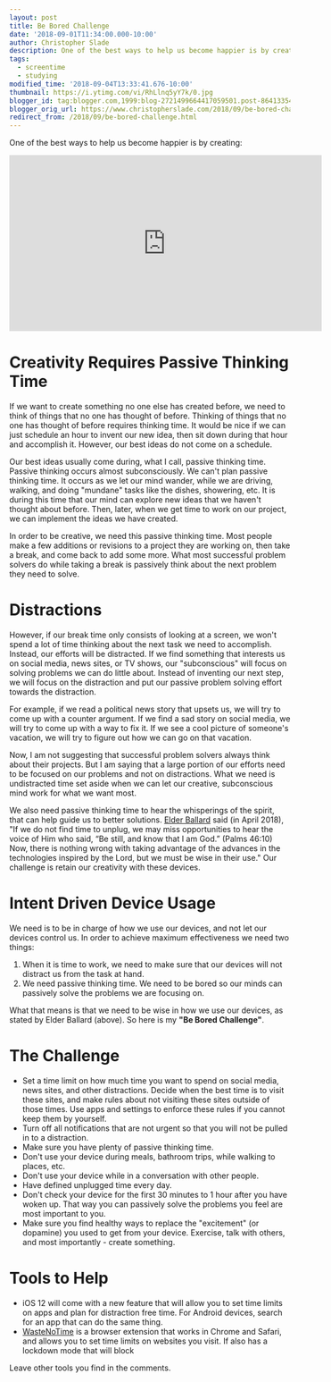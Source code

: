 ```yaml
---
layout: post
title: Be Bored Challenge
date: '2018-09-01T11:34:00.000-10:00'
author: Christopher Slade
description: One of the best ways to help us become happier is by creating. If we want to create something no one else has created before, we need to think of things that no one has thought of before. Thinking of things that no one has thought of before requires thinking time. It would be nice if we can just schedule an hour to invent our new idea, then sit down during that hour and accomplish it. However, our best ideas do not come on a schedule.
tags: 
  - screentime
  - studying
modified_time: '2018-09-04T13:33:41.676-10:00'
thumbnail: https://i.ytimg.com/vi/RhLlnq5yY7k/0.jpg
blogger_id: tag:blogger.com,1999:blog-2721499664417059501.post-8641335411516615257
blogger_orig_url: https://www.christopherslade.com/2018/09/be-bored-challenge.html
redirect_from: /2018/09/be-bored-challenge.html
---
```


One of the best ways to help us become happier is by creating: 

<iframe width="560" height="315" src="https://www.youtube.com/embed/RhLlnq5yY7k" title="YouTube video player" frameborder="0" allow="accelerometer; autoplay; clipboard-write; encrypted-media; gyroscope; picture-in-picture" allowfullscreen></iframe>

# Creativity Requires Passive Thinking Time

If we want to create something no one else has created before, we need to think of things that no one has thought of before. Thinking of things that no one has thought of before requires thinking time. It would be nice if we can just schedule an hour to invent our new idea, then sit down during that hour and accomplish it. However, our best ideas do not come on a schedule.

Our best ideas usually come during, what I call, passive thinking time. Passive thinking occurs almost subconsciously. We can't plan passive thinking time. It occurs as we let our mind wander, while we are driving, walking, and doing "mundane" tasks like the dishes, showering, etc. It is during this time that our mind can explore new ideas that we haven't thought about before. Then, later, when we get time to work on our project, we can implement the ideas we have created.

In order to be creative, we need this passive thinking time. Most people make a few additions or revisions to a project they are working on, then take a break, and come back to add some more. What most successful problem solvers do while taking a break is passively think about the next problem they need to solve.

# Distractions 

However, if our break time only consists of looking at a screen, we won't spend a lot of time thinking about the next task we need to accomplish. Instead, our efforts will be distracted. If we find something that interests us on social media, news sites, or TV shows, our "subconscious" will focus on solving problems we can do little about.  Instead of inventing our next step, we will focus on the distraction and put our passive problem solving effort towards the distraction.

For example, if we read a political news story that upsets us, we will try to come up with a counter argument. If we find a sad story on social media, we will try to come up with a way to fix it. If we see a cool picture of someone's vacation, we will try to figure out how we can go on that vacation.

Now, I am not suggesting that successful problem solvers always think about their projects. But I am saying that a large portion of our efforts need to be focused on our problems and not on distractions. What we need is undistracted time set aside when we can let our creative, subconscious mind work for what we want most.

We also need passive thinking time to hear the whisperings of the spirit, that can help guide us to better solutions. [Elder Ballard](https://www.churchofjesuschrist.org/study/general-conference/2018/04/precious-gifts-from-god?lang=eng) said (in April 2018), "If we do not find time to unplug, we may miss opportunities to hear the voice of Him who said, “Be still, and know that I am God.” (Palms 46:10) Now, there is nothing wrong with taking advantage of the advances in the technologies inspired by the Lord, but we must be wise in their use." Our challenge is retain our creativity with these devices.

# Intent Driven Device Usage

We need is to be in charge of how we use our devices, and not let our devices control us. In order to achieve maximum effectiveness we need two things: 

1. When it is time to work, we need to make sure that our devices will not distract us from the task at hand.
1. We need passive thinking time. We need to be bored so our minds can passively solve the problems we are focusing on.

What that means is that we need to be wise in how we use our devices, as stated by Elder Ballard (above). So here is my **"Be Bored Challenge"**.

# The Challenge
 * Set a time limit on how much time you want to spend on social media, news sites, and other distractions. Decide when the best time is to visit these sites, and make rules about not visiting these sites outside of those times. Use apps and settings to enforce these rules if you cannot keep them by yourself.
 * Turn off all notifications that are not urgent so that you will not be pulled in to a  distraction.
 * Make sure you have plenty of passive thinking time.
  * Don't use your device during meals, bathroom trips, while walking to places, etc.
  * Don't use your device while in a conversation with other people.
  * Have defined unplugged time every day.
  * Don't check your device for the first 30 minutes to 1 hour after you have woken up. That way you can passively solve the problems you feel are most important to you.
* Make sure you find healthy ways to replace the "excitement" (or dopamine) you used to get from your device. Exercise, talk with others, and most importantly - create something.

# Tools to Help
* iOS 12 will come with a new feature that will allow you to set time limits on apps and plan for distraction free time. For Android devices, search for an app that can do the same thing.
* [WasteNoTime](http://www.bumblebeesystems.com/wastenotime/)  is a browser extension that works in Chrome and Safari, and allows you to set time limits on websites you visit. If also has a lockdown mode that will block 

Leave other tools you find in the comments.